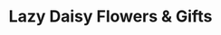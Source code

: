 ---
title: "Lazy Daisy Flowers & Gifts"
url: /keysville/lazy-daisy-flowers-und-gifts/
shop: Blumen
---